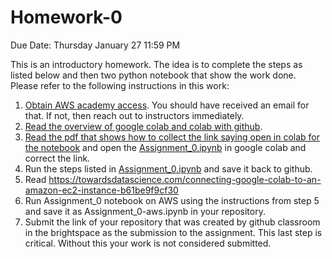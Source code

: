 # Homework-0

Due Date: Thursday January 27 11:59 PM

This is an introductory homework. The idea is to complete the steps as listed below and then two python notebook that show the work done. Please refer to the following instructions in this work:

1. [Obtain AWS academy access](https://github.com/vu-topics-in-big-data-2022/instructions/blob/main/aws/student_aws_academy_learner_lab_guide.pdf). You should have received an email for that. If not, then reach out to instructors immediately.
2. [Read the overview of google colab and colab with github](https://github.com/vu-topics-in-big-data-2022/instructions/blob/main/colab/readme.md).
3. [Read the pdf that shows how to collect the link saying open in colab for the notebook](./CorrectingTheLinksInPythonNotebook.pdf) and open the [Assignment_0.ipynb](./Assignment_0.ipynb) in google colab and correct the link.
4. Run the steps listed in [Assignment_0.ipynb](./Assignment_0.ipynb) and save it back to github.
5. Read https://towardsdatascience.com/connecting-google-colab-to-an-amazon-ec2-instance-b61be9f9cf30
6. Run Assignment_0 notebook on AWS using the instructions from step 5 and save it as Assignment_0-aws.ipynb in your repository.
8. Submit the link of your repository that was created by github classroom in the brightspace as the submission to the assignment. This last step is critical. Without this your work is not considered submitted.
